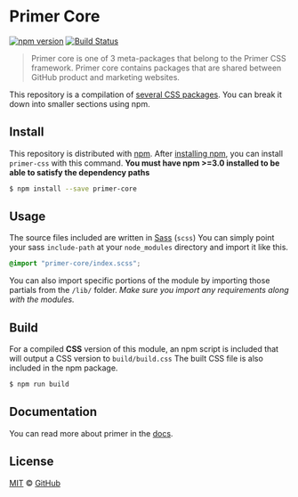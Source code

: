 # Primer Core

[![npm version](http://img.shields.io/npm/v/primer-core.svg)](https://www.npmjs.org/package/primer-core)
[![Build Status](https://travis-ci.org/primer/primer-css.svg?branch=master)](https://travis-ci.org/primer/primer-css)

> Primer core is one of 3 meta-packages that belong to the Primer CSS framework. Primer core contains packages that are shared between GitHub product and marketing websites.

This repository is a compilation of [several CSS packages](https://github.com/primer/primer-css). You can break it down into smaller sections using npm.

## Install

This repository is distributed with [npm][npm]. After [installing npm][install-npm], you can install `primer-css` with this command. **You must have npm >=3.0 installed to be able to satisfy the dependency paths**

```bash
$ npm install --save primer-core
```

## Usage

The source files included are written in [Sass][sass] (`scss`) You can simply point your sass `include-path` at your `node_modules` directory and import it like this.

```scss
@import "primer-core/index.scss";
```

You can also import specific portions of the module by importing those partials from the `/lib/` folder. _Make sure you import any requirements along with the modules._

## Build

For a compiled **CSS** version of this module, an npm script is included that will output a CSS version to `build/build.css` The built CSS file is also included in the npm package.

```bash
$ npm run build
```

## Documentation

You can read more about primer in the [docs][docs].

## License

[MIT](./LICENSE) &copy; [GitHub](https://github.com/)

[primer]: https://github.com/primer/primer
[docs]: http://primercss.io/
[npm]: https://www.npmjs.com/
[install-npm]: https://docs.npmjs.com/getting-started/installing-node
[sass]: http://sass-lang.com/
